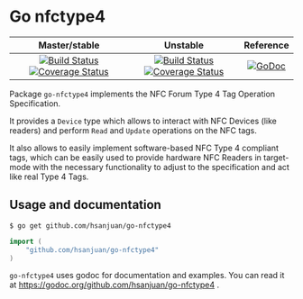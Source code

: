 Go nfctype4
===========

| Master/stable | Unstable | Reference |
|:-------------:|:--------:|:---------:|
| [![Build Status](https://travis-ci.org/hsanjuan/go-nfctype4.svg?branch=master)](https://travis-ci.org/hsanjuan/go-nfctype4) [![Coverage Status](https://coveralls.io/repos/github/hsanjuan/go-nfctype4/badge.svg?branch=master)](https://coveralls.io/github/hsanjuan/go-nfctype4?branch=master) | [![Build Status](https://travis-ci.org/hsanjuan/go-nfctype4.svg?branch=unstable)](https://travis-ci.org/hsanjuan/go-nfctype4) [![Coverage Status](https://coveralls.io/repos/github/hsanjuan/go-nfctype4/badge.svg?branch=unstable)](https://coveralls.io/github/hsanjuan/go-nfctype4?branch=unstable) | [![GoDoc](https://godoc.org/github.com/hsanjuan/go-ndef?status.svg)](http://godoc.org/github.com/hsanjuan/go-ndef) |

Package `go-nfctype4` implements the NFC Forum Type 4 Tag Operation Specification.

It provides a `Device` type which allows to interact with NFC Devices (like readers) and perform `Read` and `Update` operations on the NFC tags.

It also allows to easily implement software-based NFC Type 4 compliant tags, which can be easily used to provide hardware NFC Readers in target-mode with the necessary functionality to adjust to the specification and act like real Type 4 Tags.

Usage and documentation
-----------------------

```
$ go get github.com/hsanjuan/go-nfctype4
```


```go
import (
	"github.com/hsanjuan/go-nfctype4"
)
```

`go-nfctype4` uses godoc for documentation and examples. You can read it at https://godoc.org/github.com/hsanjuan/go-nfctype4 .

